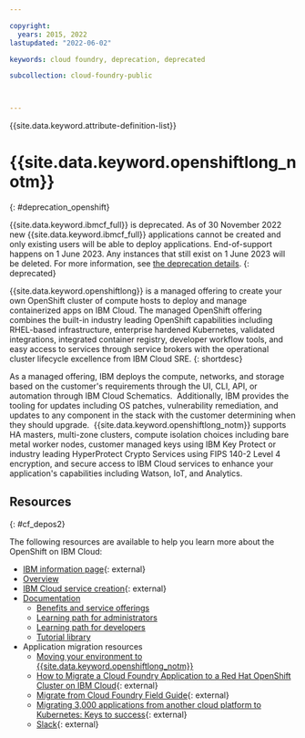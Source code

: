 ```yaml
---

copyright:
  years: 2015, 2022
lastupdated: "2022-06-02"

keywords: cloud foundry, deprecation, deprecated

subcollection: cloud-foundry-public



---
```



{{site.data.keyword.attribute-definition-list}}

# {{site.data.keyword.openshiftlong_notm}}
{: #deprecation_openshift}

{{site.data.keyword.ibmcf_full}} is deprecated. As of 30 November 2022 new {{site.data.keyword.ibmcf_full}} applications cannot be created and only existing users will be able to deploy applications. End-of-support happens on 1 June 2023. Any instances that still exist on 1 June 2023 will be deleted. For more information, see [the deprecation details](/docs/cloud-foundry-public?topic=cloud-foundry-public-deprecation).
{: deprecated}

{{site.data.keyword.openshiftlong}} is a managed offering to create your own OpenShift cluster of compute hosts to deploy and manage containerized apps on IBM Cloud. The managed OpenShift offering combines the built-in industry leading OpenShift capabilities including RHEL-based infrastructure, enterprise hardened Kubernetes, validated integrations, integrated container registry, developer workflow tools, and easy access to services through service brokers with the operational cluster lifecycle excellence from IBM Cloud SRE.
{: shortdesc}


As a managed offering, IBM deploys the compute, networks, and storage based on the customer's requirements through the UI, CLI, API, or automation through IBM Cloud Schematics.  Additionally, IBM provides the tooling for updates including OS patches, vulnerability remediation, and updates to any component in the stack with the customer determining when they should upgrade.  {{site.data.keyword.openshiftlong_notm}} supports HA masters, multi-zone clusters, compute isolation choices including bare metal worker nodes, customer managed keys using IBM Key Protect or industry leading HyperProtect Crypto Services using FIPS 140-2 Level 4 encryption, and secure access to IBM Cloud services to enhance your application's capabilities including Watson, IoT, and Analytics. 


## Resources
{: #cf_depos2}

The following resources are available to help you learn more about the OpenShift on IBM Cloud:

* [IBM information page](https://www.ibm.com/cloud/openshift){: external}
* [Overview](/docs/openshift?topic=openshift-roks-overview)
* [IBM Cloud service creation](https://cloud.ibm.com/kubernetes/overview?platformType=openshift){: external}
* [Documentation](/docs/openshift)
   * [Benefits and service offerings](/docs/openshift?topic=openshift-cs_ov)
   * [Learning path for administrators](/docs/openshift?topic=openshift-learning-path-admin)
   * [Learning path for developers](/docs/openshift?topic=openshift-learning-path-dev)
   * [Tutorial library](/docs?tab=tutorials&tags=openshift&page=1&pageSize=20)
* Application migration resources
   * [Moving your environment to {{site.data.keyword.openshiftlong_notm}}](/docs/openshift?topic=openshift-strategy)
   * [How to Migrate a Cloud Foundry Application to a Red Hat OpenShift Cluster on IBM Cloud](https://www.ibm.com/cloud/blog/migrate-a-cloud-foundry-application-to-a-red-hat-openshift-cluster-on-ibm-cloud){: external}
   * [Migrate from Cloud Foundry Field Guide](https://www.ibm.com/cloud/architecture/content/field-guide/migrate-cloud-foundry-field-guide){: external}
   * [Migrating 3,000 applications from another cloud platform to Kubernetes: Keys to success](https://www.redhat.com/architect/migrating-applications-kubernetes){: external}
   * [Slack](https://cloud.ibm.com/kubernetes/slack){: external}





